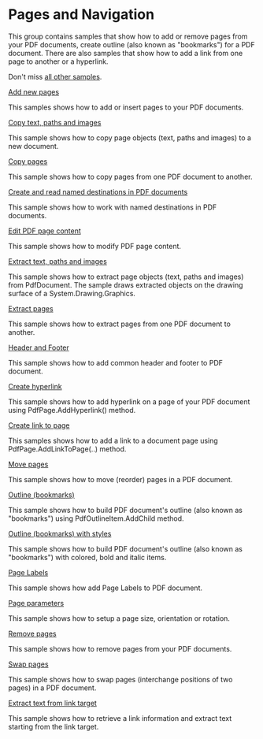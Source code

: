 # Pages and Navigation
This group contains samples that show how to add or remove pages from your PDF documents, create outline (also known as "bookmarks") for a PDF document. There are also samples that show how to add a link from one page to another or a hyperlink.

Don't miss [all other samples](/Samples).

[Add new pages](/Samples/Pages%20and%20Navigation/AddPages)

This samples shows how to add or insert pages to your PDF documents.

[Copy text, paths and images](/Samples/Pages%20and%20Navigation/CopyPageObjects)

This sample shows how to copy page objects (text, paths and images) to a new document.

[Copy pages](/Samples/Pages%20and%20Navigation/CopyPages)

This sample shows how to copy pages from one PDF document to another.

[Create and read named destinations in PDF documents](/Samples/Pages%20and%20Navigation/NamedDestinations)

This sample shows how to work with named destinations in PDF documents.

[Edit PDF page content](/Samples/Pages%20and%20Navigation/EditPageContent)

This sample shows how to modify PDF page content.

[Extract text, paths and images](/Samples/Pages%20and%20Navigation/ExtractPageObjects)

This sample shows how to extract page objects (text, paths and images) from PdfDocument. The sample draws extracted objects on the drawing surface of a System.Drawing.Graphics.

[Extract pages](/Samples/Pages%20and%20Navigation/ExtractPages)

This sample shows how to extract pages from one PDF document to another.

[Header and Footer](/Samples/Pages%20and%20Navigation/HeaderAndFooter)

This sample shows how to add common header and footer to PDF document.

[Create hyperlink](/Samples/Pages%20and%20Navigation/Hyperlink)

This sample shows how to add hyperlink on a page of your PDF document using PdfPage.AddHyperlink() method.

[Create link to page](/Samples/Pages%20and%20Navigation/LinkToPage)

This samples shows how to add a link to a document page using PdfPage.AddLinkToPage(..) method.

[Move pages](/Samples/Pages%20and%20Navigation/MovePages)

This sample shows how to move (reorder) pages in a PDF document.

[Outline (bookmarks)](/Samples/Pages%20and%20Navigation/Outline)

This sample shows how to build PDF document's outline (also known as "bookmarks") using PdfOutlineItem.AddChild method.

[Outline (bookmarks) with styles](/Samples/Pages%20and%20Navigation/OutlineWithStyles)

This sample shows how to build PDF document's outline (also known as "bookmarks") with colored, bold and italic items.

[Page Labels](/Samples/Pages%20and%20Navigation/PageLabels)

This sample shows how add Page Labels to PDF document.

[Page parameters](/Samples/Pages%20and%20Navigation/PageParameters)

This sample shows how to setup a page size, orientation or rotation.

[Remove pages](/Samples/Pages%20and%20Navigation/RemovePages)

This sample shows how to remove pages from your PDF documents.

[Swap pages](/Samples/Pages%20and%20Navigation/SwapPages)

This sample shows how to swap pages (interchange positions of two pages) in a PDF document.

[Extract text from link target](/Samples/Pages%20and%20Navigation/TextFromLink)

This sample shows how to retrieve a link information and extract text starting from the link target.
